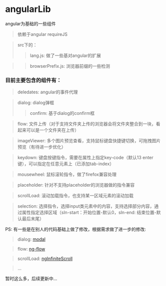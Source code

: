 angularLib
==========

angular为基础的一些组件

> 依赖于angular requireJS

> src下的：
>> lang.js: 做了一些基对angular的扩展

>> browserPrefix.js: 浏览器前缀的一些检测

### 目前主要包含的组件有：  ###

> deledates: angular的事件代理

> dialog: dialog弹框
>> confirm: 基于dialog的confirm框

> flow: 文件上传（对于支持文件夹上传的浏览器会将文件夹整合到一块，看起来可以是一个文件夹在上传）

> imageViewer: 多个图片预览查看，支持鼠标键盘快捷键切换，可拖拽图片预览（有待进一步优化）

> keydown: 键盘按键指令，需要在属性上指定key-code（默认13 enter键），可以指定在任意元素上（已添加tab-index）

> mousewheel: 鼠标滚轮指令，做了firefox兼容处理

> placeholder: 针对不支持placeholder的浏览器做的指令兼容

> scrollLoad: 滚动加载指令，也支持某一区域元素的滚动加载

> selection: 选择指令，选择input类元素中的内容，支持选择部分内容，通过属性指定选择区域（sln-start：开始位置-默认0，sln-end: 结束位置-默认最后末尾）

PS: 有一些是在别人的代码基础上做了修改，根据需求做了进一步的修改:
> dialog: [modal](https://github.com/angular-ui/bootstrap/tree/master/src/modal)

> flow: [ng-flow](https://github.com/flowjs/ng-flow)

> scrollLoad: [ngInfiniteScroll](https://github.com/sroze/ngInfiniteScroll)

> ...

暂时这么多，后续更新中...
